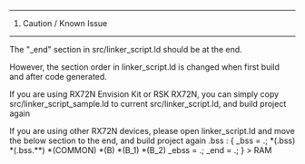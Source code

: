 ------------------------
1. Caution / Known Issue
------------------------
The "_end" section in src/linker_script.ld should be at the end.

However, the section order in linker_script.ld is changed when first build and after code generated.

If you are using RX72N Envision Kit or RSK RX72N, you can simply copy src/linker_script_sample.ld to current src/linker_script.ld, and build project again

If you are using other RX72N devices, please open linker_script.ld and move the below section to the end, and build project again
.bss :
{
	_bss = .;
	*(.bss)
	*(.bss.**)
	*(COMMON)
	*(B)
	*(B_1)
	*(B_2)
	_ebss = .;
	_end = .;
} > RAM